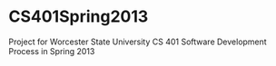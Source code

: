 CS401Spring2013
===============

Project for Worcester State University CS 401 Software Development Process in Spring 2013